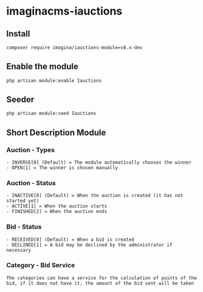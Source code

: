 # imaginacms-iauctions

## Install
```bash
composer require imagina/iauctions-module=v8.x-dev
```

## Enable the module
```bash
php artisan module:enable Iauctions
```
## Seeder

```bash
php artisan module:seed Iauctions
```
## Short Description Module

### Auction - Types
	- INVERSE[0] (Default) = The module automatically chooses the winner
	- OPEN[1] = The winner is chosen manually

### Auction - Status
	- INACTIVE[0] (Default) = When the auction is created (it has not started yet)
	- ACTIVE[1] = When the auction starts
	- FINISHED[2] = When the auction ends

### Bid - Status
	- RECEIVED[0] (Default) = When a bid is created
	- DECLINED[1] = A bid may be declined by the administrator if necessary

### Category - Bid Service
	The categories can have a service for the calculation of points of the bid, if it does not have it, the amount of the bid sent will be taken
